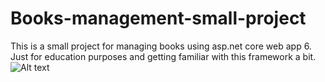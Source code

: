 # Books-management-small-project
This is a small project for managing books using asp.net core web app 6. Just for education purposes and getting familiar with this framework a bit.
![Alt text]([https://assets.digitalocean.com/articles/alligator/boo.svg](https://ibb.co/PCX4N4n)https://ibb.co/PCX4N4n "a title")
